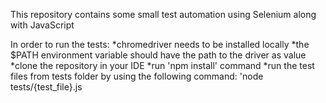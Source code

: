This repository contains some small test automation using Selenium along with JavaScript

In order to run the tests:
  *chromedriver needs to be installed locally
  *the $PATH environment variable should have the path to the driver as value
  *clone the repository in your IDE
  *run 'npm install' command
  *run the test files from tests folder by using the following command: 'node tests/{test_file}.js
